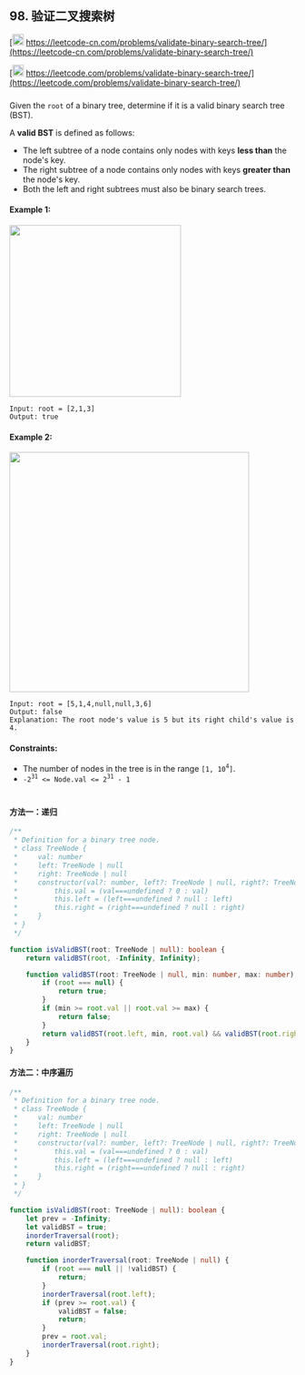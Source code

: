 ## 98. 验证二叉搜索树

[<img src="https://static.leetcode-cn.com/cn-mono-assets/production/assets/logo-dark-cn.c42314a8.svg" height="20" /> https://leetcode-cn.com/problems/validate-binary-search-tree/](https://leetcode-cn.com/problems/validate-binary-search-tree/)

[<img src="https://assets.leetcode.com/static_assets/public/webpack_bundles/images/logo-dark.e99485d9b.svg" height="20"/> https://leetcode.com/problems/validate-binary-search-tree/](https://leetcode.com/problems/validate-binary-search-tree/)

###

Given the `root` of a binary tree, determine if it is a valid binary search tree (BST).

A **valid BST** is defined as follows:

-   The left subtree of a node contains only nodes with keys **less than** the node's key.
-   The right subtree of a node contains only nodes with keys **greater than** the node's key.
-   Both the left and right subtrees must also be binary search trees.

#### Example 1:

<img src="https://assets.leetcode.com/uploads/2020/12/01/tree1.jpg" width="302" />

```
Input: root = [2,1,3]
Output: true
```

#### Example 2:

<img src="https://assets.leetcode.com/uploads/2020/12/01/tree2.jpg" width="422" />

```
Input: root = [5,1,4,null,null,3,6]
Output: false
Explanation: The root node's value is 5 but its right child's value is 4.
```

#### Constraints:

-   The number of nodes in the tree is in the range `[1, 10`<sup>`4`</sup>`]`.
-   `-2`<sup>`31`</sup>` <= Node.val <= 2`<sup>`31`</sup>` - 1`

#

#### 方法一：递归

```ts
/**
 * Definition for a binary tree node.
 * class TreeNode {
 *     val: number
 *     left: TreeNode | null
 *     right: TreeNode | null
 *     constructor(val?: number, left?: TreeNode | null, right?: TreeNode | null) {
 *         this.val = (val===undefined ? 0 : val)
 *         this.left = (left===undefined ? null : left)
 *         this.right = (right===undefined ? null : right)
 *     }
 * }
 */

function isValidBST(root: TreeNode | null): boolean {
    return validBST(root, -Infinity, Infinity);

    function validBST(root: TreeNode | null, min: number, max: number) {
        if (root === null) {
            return true;
        }
        if (min >= root.val || root.val >= max) {
            return false;
        }
        return validBST(root.left, min, root.val) && validBST(root.right, root.val, max);
    }
}
```

#### 方法二：中序遍历

```ts
/**
 * Definition for a binary tree node.
 * class TreeNode {
 *     val: number
 *     left: TreeNode | null
 *     right: TreeNode | null
 *     constructor(val?: number, left?: TreeNode | null, right?: TreeNode | null) {
 *         this.val = (val===undefined ? 0 : val)
 *         this.left = (left===undefined ? null : left)
 *         this.right = (right===undefined ? null : right)
 *     }
 * }
 */

function isValidBST(root: TreeNode | null): boolean {
    let prev = -Infinity;
    let validBST = true;
    inorderTraversal(root);
    return validBST;

    function inorderTraversal(root: TreeNode | null) {
        if (root === null || !validBST) {
            return;
        }
        inorderTraversal(root.left);
        if (prev >= root.val) {
            validBST = false;
            return;
        }
        prev = root.val;
        inorderTraversal(root.right);
    }
}
```
